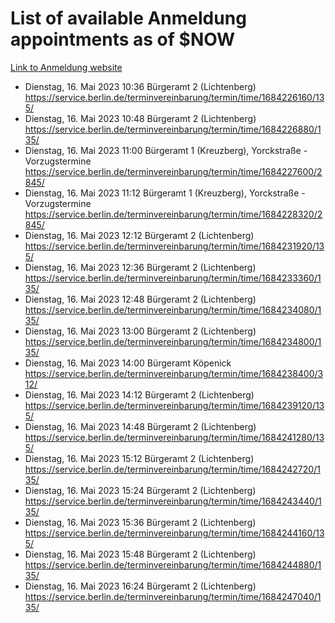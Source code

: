 # List of available Anmeldung appointments as of $NOW
[Link to Anmeldung website](https://service.berlin.de/terminvereinbarung/termin/tag.php?termin=1&anliegen[]=120686&dienstleisterlist=122210,122217,327316,122219,327312,122227,327314,122231,327346,122243,327348,122254,122252,329742,122260,329745,122262,329748,122271,327278,122273,327274,122277,327276,330436,122280,327294,122282,327290,122284,327292,122291,327270,122285,327266,122286,327264,122296,327268,150230,329760,122297,327286,122294,327284,122312,329763,122314,329775,122304,327330,122311,327334,122309,327332,317869,122281,327352,122279,329772,122283,122276,327324,122274,327326,122267,329766,122246,327318,122251,327320,122257,327322,122208,327298,122226,327300&herkunft=http%3A%2F%2Fservice.berlin.de%2Fdienstleistung%2F120686%2F)
- Dienstag, 16. Mai 2023 10:36 Bürgeramt 2 (Lichtenberg) https://service.berlin.de/terminvereinbarung/termin/time/1684226160/135/
- Dienstag, 16. Mai 2023 10:48 Bürgeramt 2 (Lichtenberg) https://service.berlin.de/terminvereinbarung/termin/time/1684226880/135/
- Dienstag, 16. Mai 2023 11:00 Bürgeramt 1 (Kreuzberg), Yorckstraße - Vorzugstermine https://service.berlin.de/terminvereinbarung/termin/time/1684227600/2845/
- Dienstag, 16. Mai 2023 11:12 Bürgeramt 1 (Kreuzberg), Yorckstraße - Vorzugstermine https://service.berlin.de/terminvereinbarung/termin/time/1684228320/2845/
- Dienstag, 16. Mai 2023 12:12 Bürgeramt 2 (Lichtenberg) https://service.berlin.de/terminvereinbarung/termin/time/1684231920/135/
- Dienstag, 16. Mai 2023 12:36 Bürgeramt 2 (Lichtenberg) https://service.berlin.de/terminvereinbarung/termin/time/1684233360/135/
- Dienstag, 16. Mai 2023 12:48 Bürgeramt 2 (Lichtenberg) https://service.berlin.de/terminvereinbarung/termin/time/1684234080/135/
- Dienstag, 16. Mai 2023 13:00 Bürgeramt 2 (Lichtenberg) https://service.berlin.de/terminvereinbarung/termin/time/1684234800/135/
- Dienstag, 16. Mai 2023 14:00 Bürgeramt Köpenick https://service.berlin.de/terminvereinbarung/termin/time/1684238400/312/
- Dienstag, 16. Mai 2023 14:12 Bürgeramt 2 (Lichtenberg) https://service.berlin.de/terminvereinbarung/termin/time/1684239120/135/
- Dienstag, 16. Mai 2023 14:48 Bürgeramt 2 (Lichtenberg) https://service.berlin.de/terminvereinbarung/termin/time/1684241280/135/
- Dienstag, 16. Mai 2023 15:12 Bürgeramt 2 (Lichtenberg) https://service.berlin.de/terminvereinbarung/termin/time/1684242720/135/
- Dienstag, 16. Mai 2023 15:24 Bürgeramt 2 (Lichtenberg) https://service.berlin.de/terminvereinbarung/termin/time/1684243440/135/
- Dienstag, 16. Mai 2023 15:36 Bürgeramt 2 (Lichtenberg) https://service.berlin.de/terminvereinbarung/termin/time/1684244160/135/
- Dienstag, 16. Mai 2023 15:48 Bürgeramt 2 (Lichtenberg) https://service.berlin.de/terminvereinbarung/termin/time/1684244880/135/
- Dienstag, 16. Mai 2023 16:24 Bürgeramt 2 (Lichtenberg) https://service.berlin.de/terminvereinbarung/termin/time/1684247040/135/
